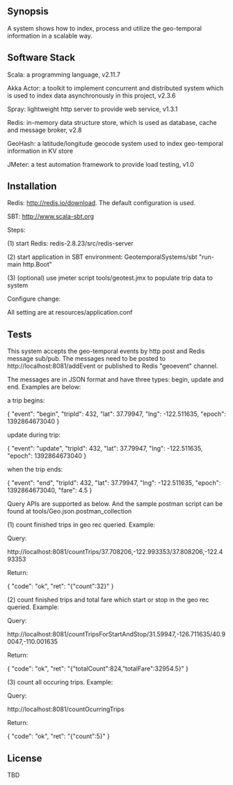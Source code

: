 ## Synopsis

A system shows how to index, process and utilize the geo-temporal information in a scalable way.

## Software Stack

Scala: a programming language, v2.11.7

Akka Actor: a toolkit to implement concurrent and distributed system which is used to index data asynchronously in this project, v2.3.6

Spray: lightweight http server to provide web service, v1.3.1

Redis: in-memory data structure store, which is used as database, cache and message broker, v2.8

GeoHash: a latitude/longitude geocode system used to index geo-temporal information in KV store

JMeter: a test automation framework to provide load testing, v1.0

## Installation

Redis: http://redis.io/download. The default configuration is used.

SBT: http://www.scala-sbt.org

Steps:

(1) start Redis: redis-2.8.23/src/redis-server

(2) start application in SBT environment: GeotemporalSystems/sbt "run-main http.Boot"

(3) (optional) use jmeter script tools/geotest.jmx to populate trip data to system

Configure change:

All setting are at resources/application.conf

## Tests

This system accepts the geo-temporal events by http post and Redis message sub/pub. The messages need to be posted to
http://localhost:8081/addEvent or published to Redis "geoevent" channel.

The messages are in JSON format and have three types: begin, update and end. Examples are below:

a trip begins:

{
"event": "begin",
"tripId": 432,
"lat": 37.79947,
"lng": -122.511635,
"epoch": 1392864673040
}

update during trip:

{
"event": "update",
"tripId": 432,
"lat": 37.79947,
"lng": -122.511635,
"epoch": 1392864673040
}

when the trip ends:

{
"event": "end",
"tripId": 432,
"lat": 37.79947,
"lng": -122.511635,
"epoch": 1392864673040,
"fare": 4.5
}

Query APIs are supported as below. And the sample postman script can be found at tools/Geo.json.postman_collection

(1) count finished trips in geo rec queried. Example:

Query:

http://localhost:8081/countTrips/37.708206,-122.993353/37.808206,-122.493353

Return:

{
  "code": "ok",
  "ret": "{\"count\":32}"
}


(2) count finished trips and total fare which start or stop in the geo rec queried. Example:

Query:

http://localhost:8081/countTripsForStartAndStop/31.59947,-126.711635/40.90047,-110.001635

Return:

{
  "code": "ok",
  "ret": "{\"totalCount\":824,\"totalFare\":32954.5}"
}

(3) count all occuring trips. Example:

Query:

http://localhost:8081/countOcurringTrips

Return:

{
  "code": "ok",
  "ret": "{\"count\":5}"
}


## License

TBD
